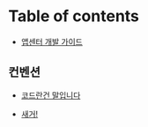 # Table of contents

* [앱센터 개발 가이드](README.md)

## 컨벤션 <a id="conventions"></a>

* [코드란건 말입니다](conventions/what-is-coding.md)

* [새거!](haha.md)
